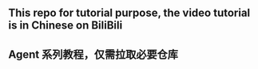 
## This repo for tutorial purpose, the video tutorial is in Chinese on BiliBili

## Agent 系列教程，仅需拉取必要仓库
